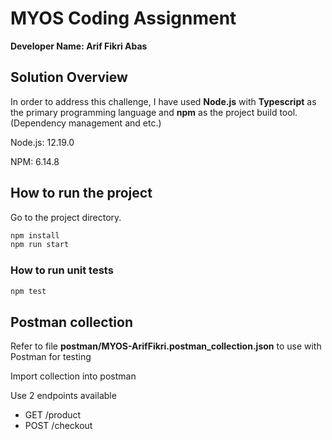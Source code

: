 # MYOS Coding Assignment

**Developer Name: Arif Fikri Abas**

## Solution Overview

In order to address this challenge, I have used **Node.js** with **Typescript** as the primary programming language and **npm** as the project build tool. (Dependency management and etc.)

Node.js: 12.19.0

NPM: 6.14.8

## How to run the project

Go to the project directory.

```bash
npm install
npm run start
```

### How to run unit tests

```bash
npm test
```

## Postman collection

Refer to file **postman/MYOS-ArifFikri.postman_collection.json** to use with Postman for testing

Import collection into postman

Use 2 endpoints available

- GET /product
- POST /checkout
